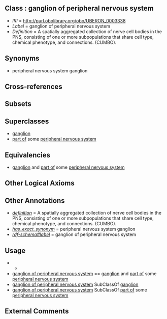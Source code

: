 
## Class : ganglion of peripheral nervous system

 * *IRI* = http://purl.obolibrary.org/obo/UBERON_0003338
 * *Label* = ganglion of peripheral nervous system
 * *Definition* = A spatially aggregated collection of nerve cell bodies in the PNS, consisting of one or more subpopulations that share cell type, chemical phenotype, and connections. (CUMBO).

## Synonyms

 * peripheral nervous system ganglion

## Cross-references


## Subsets


## Superclasses

 * [ganglion](../../UBERON/45/UBERON_0000045.md)
 * [part of](../../BFO/50/BFO_0000050.md) some [peripheral nervous system](../../UBERON/10/UBERON_0000010.md)

## Equivalencies

 * [ganglion](../../UBERON/45/UBERON_0000045.md) and [part of](../../BFO/50/BFO_0000050.md) some [peripheral nervous system](../../UBERON/10/UBERON_0000010.md)

## Other Logical Axioms


## Other Annotations

 * *[definition](../../IAO/15/IAO_0000115.md)* = A spatially aggregated collection of nerve cell bodies in the PNS, consisting of one or more subpopulations that share cell type, chemical phenotype, and connections. (CUMBO).
 * *[has_exact_synonym](../../ym/oboInOwl#hasExactSynonym.md)* = peripheral nervous system ganglion
 * *[rdf-schema#label](../../el/rdf-schema#label.md)* = ganglion of peripheral nervous system

## Usage

 * -
 * [ganglion of peripheral nervous system](../../UBERON/38/UBERON_0003338.md) == [ganglion](../../UBERON/45/UBERON_0000045.md) and [part of](../../BFO/50/BFO_0000050.md) some [peripheral nervous system](../../UBERON/10/UBERON_0000010.md)
 * [ganglion of peripheral nervous system](../../UBERON/38/UBERON_0003338.md) SubClassOf [ganglion](../../UBERON/45/UBERON_0000045.md)
 * [ganglion of peripheral nervous system](../../UBERON/38/UBERON_0003338.md) SubClassOf [part of](../../BFO/50/BFO_0000050.md) some [peripheral nervous system](../../UBERON/10/UBERON_0000010.md)

## External Comments

